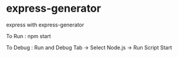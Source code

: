 # express-generator
express with express-generator 

To Run : npm start

To Debug : Run and Debug Tab -> Select Node.js -> Run Script Start
